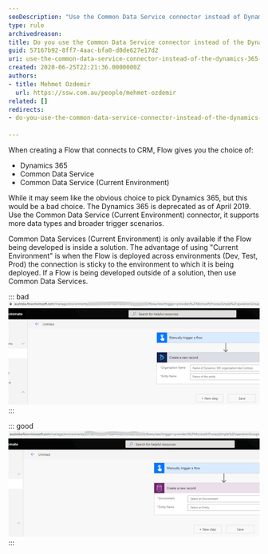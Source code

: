 ```yaml
---
seoDescription: "Use the Common Data Service connector instead of Dynamics 365 when creating Flows to ensure compatibility and scalability."
type: rule
archivedreason: 
title: Do you use the Common Data Service connector instead of the Dynamics 365 connector when using flows?
guid: 57167b92-8ff7-4aac-bfa0-d0de627e17d2
uri: use-the-common-data-service-connector-instead-of-the-dynamics-365-connector
created: 2020-06-25T22:21:36.0000000Z
authors:
- title: Mehmet Ozdemir
  url: https://ssw.com.au/people/mehmet-ozdemir
related: []
redirects:
- do-you-use-the-common-data-service-connector-instead-of-the-dynamics-365-connector-when-using-flows

---
```


When creating a Flow that connects to CRM, Flow gives you the choice of:

* Dynamics 365
* Common Data Service
* Common Data Service (Current Environment)



<!--endintro-->

While it may seem like the obvious choice to pick Dynamics 365, but this would be a bad choice. The Dynamics 365 is deprecated as of April 2019. Use the Common Data Service (Current Environment) connector, it supports more data types and broader trigger scenarios.

Common Data Services (Current Environment) is only available if the Flow being developed is inside a solution. The advantage of using "Current Environment" is when the Flow is deployed across environments (Dev, Test, Prod) the connection is sticky to the environment to which it is being deployed. If a Flow is being developed outside of a solution, then use Common Data Services.


::: bad  
![Bad Example: Using the deprecated Dynamics 365 connector](bad-connector-use.png)  
:::


::: good  
![Good Example: Using the Common Data Service connector](good-connector-use.png)  
:::

